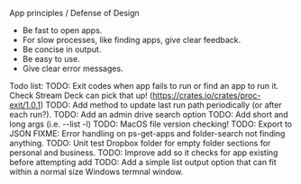 App principles / Defense of Design
- Be fast to open apps.
- For slow processes, like finding apps, give clear feedback.
- Be concise in output.
- Be easy to use.
- Give clear error messages.

Todo list:
TODO: Exit codes when app fails to run or find an app to run it. Check Stream Deck can pick that up! (https://crates.io/crates/proc-exit/1.0.1)
TODO: Add method to update last run path periodically (or after each run?).
TODO: Add an admin drive search option
TODO: Add short and long args (i.e. --list -l)
TODO: MacOS file version checking!
TODO: Export to JSON
FIXME: Error handling on ps-get-apps and folder-search not finding anything.
TODO: Unit test Dropbox folder for empty folder sections for personal and business.
TODO: Improve add so it checks for app existing before attempting add
TODO: Add a simple list output option that can fit within a normal size Windows termnal window.
